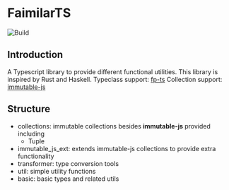 # FaimilarTS
![Build](https://github.com/phillui-37/FamiliarTS/actions/workflows/test.yaml/badge.svg)
## Introduction
A Typescript library to provide different functional utilities. This library is inspired by Rust and Haskell.
Typeclass support: [fp-ts](https://github.com/gcanti/fp-ts)
Collection support: [immutable-js](https://github.com/immutable-js/immutable-js/) 

## Structure
- collections: immutable collections besides **immutable-js** provided including
  - Tuple
- immutable_js_ext: extends immutable-js collections to provide extra functionality
- transformer: type conversion tools
- util: simple utility functions
- basic: basic types and related utils